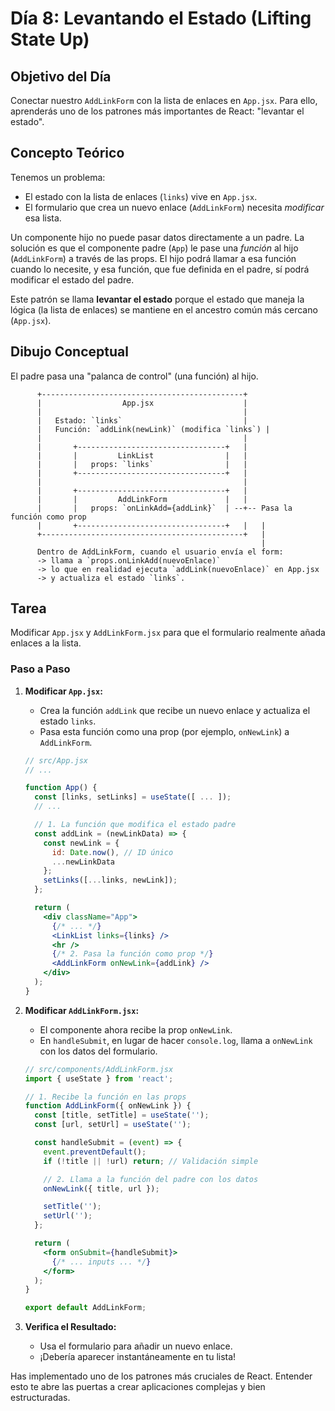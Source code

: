 # Día 8: Levantando el Estado (Lifting State Up)

## Objetivo del Día

Conectar nuestro `AddLinkForm` con la lista de enlaces en `App.jsx`. Para ello, aprenderás uno de los patrones más importantes de React: "levantar el estado".

## Concepto Teórico

Tenemos un problema:
-   El estado con la lista de enlaces (`links`) vive en `App.jsx`.
-   El formulario que crea un nuevo enlace (`AddLinkForm`) necesita *modificar* esa lista.

Un componente hijo no puede pasar datos directamente a un padre. La solución es que el componente padre (`App`) le pase una *función* al hijo (`AddLinkForm`) a través de las props. El hijo podrá llamar a esa función cuando lo necesite, y esa función, que fue definida en el padre, sí podrá modificar el estado del padre.

Este patrón se llama **levantar el estado** porque el estado que maneja la lógica (la lista de enlaces) se mantiene en el ancestro común más cercano (`App.jsx`).

## Dibujo Conceptual

El padre pasa una "palanca de control" (una función) al hijo.

```
      +---------------------------------------------+
      |                  App.jsx                    |
      |                                             |
      |   Estado: `links`                           |
      |   Función: `addLink(newLink)` (modifica `links`) |
      |                                             |
      |       +---------------------------------+   |
      |       |         LinkList                |   |
      |       |   props: `links`                |   |
      |       +---------------------------------+   |
      |                                             |
      |       +---------------------------------+   |
      |       |         AddLinkForm             |   |
      |       |   props: `onLinkAdd={addLink}`  | --+-- Pasa la función como prop
      |       +---------------------------------+   |   |
      +---------------------------------------------+   |
                                                        |
      Dentro de AddLinkForm, cuando el usuario envía el form:
      -> llama a `props.onLinkAdd(nuevoEnlace)`
      -> lo que en realidad ejecuta `addLink(nuevoEnlace)` en App.jsx
      -> y actualiza el estado `links`.
```

## Tarea

Modificar `App.jsx` y `AddLinkForm.jsx` para que el formulario realmente añada enlaces a la lista.

### Paso a Paso

1.  **Modificar `App.jsx`:**
    *   Crea la función `addLink` que recibe un nuevo enlace y actualiza el estado `links`.
    *   Pasa esta función como una prop (por ejemplo, `onNewLink`) a `AddLinkForm`.

    ```jsx
    // src/App.jsx
    // ...

    function App() {
      const [links, setLinks] = useState([ ... ]);
      // ...

      // 1. La función que modifica el estado padre
      const addLink = (newLinkData) => {
        const newLink = {
          id: Date.now(), // ID único
          ...newLinkData
        };
        setLinks([...links, newLink]);
      };

      return (
        <div className="App">
          {/* ... */}
          <LinkList links={links} />
          <hr />
          {/* 2. Pasa la función como prop */}
          <AddLinkForm onNewLink={addLink} />
        </div>
      );
    }
    ```

2.  **Modificar `AddLinkForm.jsx`:**
    *   El componente ahora recibe la prop `onNewLink`.
    *   En `handleSubmit`, en lugar de hacer `console.log`, llama a `onNewLink` con los datos del formulario.

    ```jsx
    // src/components/AddLinkForm.jsx
    import { useState } from 'react';

    // 1. Recibe la función en las props
    function AddLinkForm({ onNewLink }) {
      const [title, setTitle] = useState('');
      const [url, setUrl] = useState('');

      const handleSubmit = (event) => {
        event.preventDefault();
        if (!title || !url) return; // Validación simple

        // 2. Llama a la función del padre con los datos
        onNewLink({ title, url });

        setTitle('');
        setUrl('');
      };

      return (
        <form onSubmit={handleSubmit}>
          {/* ... inputs ... */}
        </form>
      );
    }

    export default AddLinkForm;
    ```

3.  **Verifica el Resultado:**
    *   Usa el formulario para añadir un nuevo enlace.
    *   ¡Debería aparecer instantáneamente en tu lista!

Has implementado uno de los patrones más cruciales de React. Entender esto te abre las puertas a crear aplicaciones complejas y bien estructuradas.
